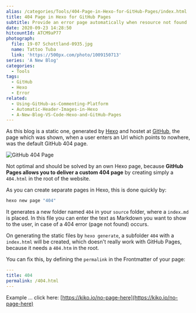 ```yaml
---
alias: /categories/Tools/404-Page-in-Hexo-for-GitHub-Pages/index.html
title: 404 Page in Hexo for GitHub Pages
subtitle: Provide an error page automatically when resource not found
date: 2020-09-23 14:28:50
hitcountId: ATCM9aP77
photograph:
  file: 19-07 Schottland-0935.jpg
  name: Tattoo Tuba
  link: 'https://500px.com/photo/1009150713'
series: 'A New Blog'
categories:
  - Tools
tags:
  - GitHub
  - Hexo
  - Error
related:
  - Using-GitHub-as-Commenting-Platform
  - Automatic-Header-Images-in-Hexo
  - A-New-Blog-VS-Code-Hexo-and-GitHub-Pages
---
```

As this blog is a static one, generated by [Hexo](https://hexo.io) and hostet at [GitHub](https://pages.github.com/), the page which was shown, when a user enters an Url which points to nowhere, was the default GitHub 404 page.

![GitHub 404 Page](github-404-page.png)

<!-- more -->

Not optimal and should be solved by an own Hexo page, because **GitHub Pages allows you to deliver a custom 404 page** by creating simply a ``404.html`` in the root of the website.

As you can create separate pages in Hexo, this is done quickly by:

```cmd
hexo new page "404"
```

It generates a new folder named ``404`` in your ``source`` folder, where a ``index.md`` is placed. In this file you can enter the text as Markdown  you want to show to the user, in case of a 404 error (page not found) occurs.

On generating the static files by ``hexo generate``, a subfolder ``404`` with a ``index.html`` will be created, which doesn't really work with GitHub Pages, because it needs a ``404.htm`` in the root.

You can fix this, by defining the ``permalink`` in the Frontmatter of your page:

```yaml
---
title: 404
permalink: /404.html
---
```

Example ... click here: [https://kiko.io/no-page-here](https://kiko.io/no-page-here)
